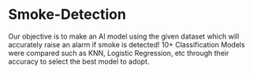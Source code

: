 # Smoke-Detection

Our objective is to make an AI model using the given dataset which will accurately raise an alarm if smoke is detected!
10+ Classification Models were compared such as KNN, Logistic Regression, etc through their accuracy to select the best model to adopt.
